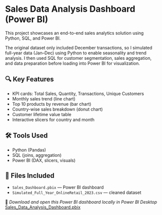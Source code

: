 
# Sales Data Analysis Dashboard (Power BI)

This project showcases an end-to-end sales analytics solution using Python, SQL, and Power BI.

The original dataset only included December transactions, so I simulated full-year data (Jan–Dec) using Python to enable seasonality and trend analysis. I then used SQL for customer segmentation, sales aggregation, and data preparation before loading into Power BI for visualization.

## 🔍 Key Features
- KPI cards: Total Sales, Quantity, Transactions, Unique Customers  
- Monthly sales trend (line chart)  
- Top 10 products by revenue (bar chart)  
- Country-wise sales breakdown (donut chart)  
- Customer lifetime value table  
- Interactive slicers for country and month

## 🛠 Tools Used
- Python (Pandas)
- SQL (joins, aggregation)
- Power BI (DAX, slicers, visuals)

## 📁 Files Included
- `Sales_Dashboard.pbix` — Power BI dashboard
- `Simulated_Full_Year_OnlineRetail_2023.csv` — cleaned dataset

📁 *Download and open this Power BI dashboard locally in Power BI Desktop*  
[Sales_Data_Analysis_Dashboard.pbix](./Sales_Data_Analysis_Dashboard.pbix)
